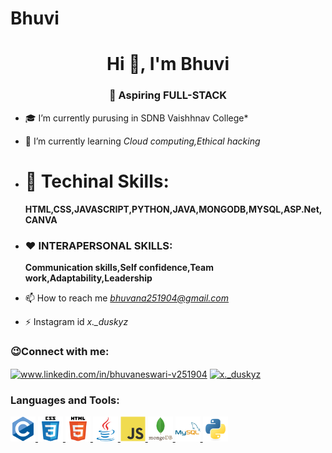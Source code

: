 # Bhuvi
<h1 align="center">Hi 👋, I'm Bhuvi</h1>
<h3 align="center">🚀 Aspiring FULL-STACK</h3>

- 🎓 I’m currently purusing in SDNB Vaishhnav College*

- 🌱 I’m currently learning *Cloud computing,Ethical hacking*

- <h1> 💬 Techinal Skills:</h1> <b>HTML,CSS,JAVASCRIPT,PYTHON,JAVA,MONGODB,MYSQL,ASP.Net,CANVA</b>

- <h3>❤ INTERAPERSONAL SKILLS:</h3><b>Communication skills,Self confidence,Team work,Adaptability,Leadership</b>

- 📫 How to reach me *bhuvana251904@gmail.com*

- ⚡ Instagram id *x._duskyz*

<h3 align="left">😉Connect with me:</h3>
<p align="left">
<a href="https://www.linkedin.com/in/bhuvaneswari-v251904" target="blank"><img align="center" src="https://raw.githubusercontent.com/rahuldkjain/github-profile-readme-generator/master/src/images/icons/Social/linked-in-alt.svg" alt="www.linkedin.com/in/bhuvaneswari-v251904" height="30" width="40" /></a>
<a href="https://www.instagram.com/x._duskyz" target="blank"><img align="center" src="https://raw.githubusercontent.com/rahuldkjain/github-profile-readme-generator/master/src/images/icons/Social/instagram.svg" alt="x._duskyz" height="30" width="40" /></a>

<h3 align="left">Languages and Tools:</h3>
<a href="https://www.cprogramming.com/" target="_blank" rel="noreferrer"> <img src="https://raw.githubusercontent.com/devicons/devicon/master/icons/c/c-original.svg" alt="c" width="40" height="40"/> </a> <a href="https://www.w3schools.com/css/" target="_blank" rel="noreferrer"> <img src="https://raw.githubusercontent.com/devicons/devicon/master/icons/css3/css3-original-wordmark.svg" alt="css3" width="40" height="40"/> </a> <a href="https://www.w3schools.com/html/" target="_blank" rel="noreferrer"> <img src="https://raw.githubusercontent.com/devicons/devicon/master/icons/html5/html5-original-wordmark.svg" alt="html5" width="40" height="40"/> </a> <a href="https://www.java.com" target="_blank" rel="noreferrer"> <img src="https://raw.githubusercontent.com/devicons/devicon/master/icons/java/java-original.svg" alt="java" width="40" height="40"/> </a> <a href="https://developer.mozilla.org/en-US/docs/Web/JavaScript" target="_blank" rel="noreferrer"> <img src="https://raw.githubusercontent.com/devicons/devicon/master/icons/javascript/javascript-original.svg" alt="javascript" width="40" height="40"/> </a> <a href="https://www.mongodb.com/" target="_blank" rel="noreferrer"> <img src="https://raw.githubusercontent.com/devicons/devicon/master/icons/mongodb/mongodb-original-wordmark.svg" alt="mongodb" width="40" height="40"/> </a> <a href="https://www.mysql.com/" target="_blank" rel="noreferrer"> <img src="https://raw.githubusercontent.com/devicons/devicon/master/icons/mysql/mysql-original-wordmark.svg" alt="mysql" width="40" height="40"/> </a> <a href="https://www.python.org" target="_blank" rel="noreferrer"> <img src="https://raw.githubusercontent.com/devicons/devicon/master/icons/python/python-original.svg" alt="python" width="40" height="40"/> </a> 

